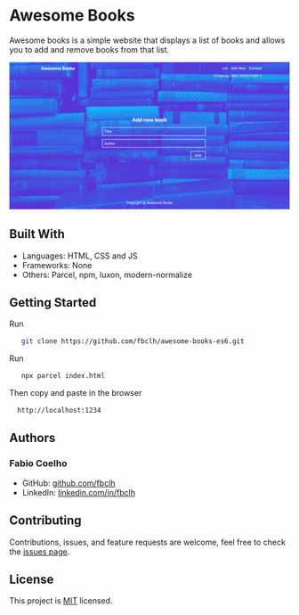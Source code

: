 # Awesome Books

Awesome books is a simple website that displays a list of books and allows you to add and remove books from that list.

![screenshot](images/awesome-books.png)

## Built With

- Languages: HTML, CSS and JS
- Frameworks: None
- Others: Parcel, npm, luxon, modern-normalize

## Getting Started

Run
```sh
   git clone https://github.com/fbclh/awesome-books-es6.git
```
Run
```sh
   npx parcel index.html      
```
Then copy and paste in the browser
```sh
  http://localhost:1234
```
## Authors
### Fabio Coelho

- GitHub: [github.com/fbclh](https://github.com/fbclh)
- LinkedIn: [linkedin.com/in/fbclh](https://www.linkedin.com/in/fbclh)

##  Contributing

Contributions, issues, and feature requests are welcome, feel free to check the [issues page](../../issues/).

## License

This project is [MIT](LICENSE) licensed.
